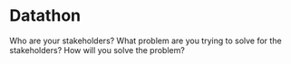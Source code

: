 # Datathon

Who are your stakeholders?
What problem are you trying to solve for the stakeholders?
How will you solve the problem? 
